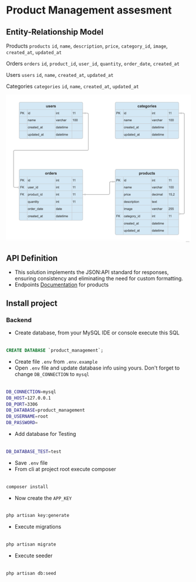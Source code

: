 # Product Management assesment

## Entity-Relationship Model

Products `products`
`id`, `name`, `description`, `price`, `category_id`, `image`, `created_at`, `updated_at`

Orders `orders`
`id`, `product_id`, `user_id`, `quantity`, `order_date`, `created_at`

Users `users`
`id`, `name`, `created_at`, `updated_at`

Categories `categories`
`id`, `name`, `created_at`, `updated_at`

![ERM Image](readme/MER.png "Entity-Relationship Model Image!")

## API Definition

- This solution implements the JSON:API standard for responses,
ensuring consistency and eliminating the need for custom formatting.
- Endpoints [Documentation](readme/api.yaml) for products

## Install project

### Backend

- Create database, from your MySQL IDE or console execute this SQL

```sql

CREATE DATABASE `product_management`;
```

- Create file `.env` from `.env.example`
- Open `.env` file and update database info using yours.
Don't forget to change `DB_CONNECTION` to `mysql`

```bash

DB_CONNECTION=mysql
DB_HOST=127.0.0.1
DB_PORT=3306
DB_DATABASE=product_management
DB_USERNAME=root
DB_PASSWORD=
```

- Add database for Testing

```bash

DB_DATABASE_TEST=test
```

- Save `.env` file
- From cli at project root execute composer

```bash

composer install
```

- Now create the `APP_KEY`

```bash

php artisan key:generate
```

- Execute migrations

```bash

php artisan migrate
```

- Execute seeder

```bash

php artisan db:seed
```
